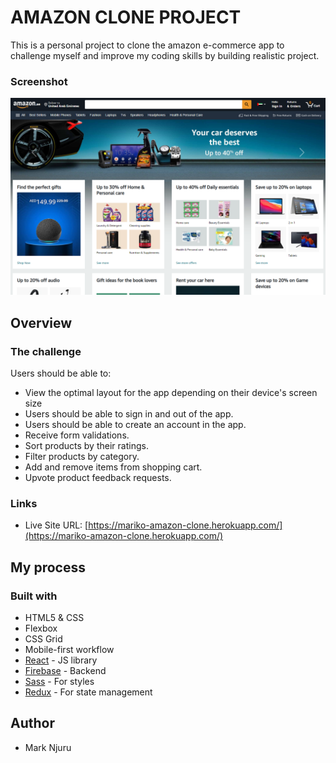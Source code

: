 # AMAZON CLONE PROJECT

This is a personal project to clone the amazon e-commerce app to challenge myself and improve my coding skills by building realistic project.

### Screenshot

![](/public/screenshots/laptop.png)

## Overview

### The challenge

Users should be able to:

- View the optimal layout for the app depending on their device's screen size
- Users should be able to sign in and out of the app.
- Users should be able to create an account in the app.
- Receive form validations.
- Sort products by their ratings.
- Filter products by category.
- Add and remove items from shopping cart.
- Upvote product feedback requests.

### Links

- Live Site URL: [https://mariko-amazon-clone.herokuapp.com/](https://mariko-amazon-clone.herokuapp.com/)

## My process

### Built with

- HTML5 & CSS
- Flexbox
- CSS Grid
- Mobile-first workflow
- [React](https://reactjs.org/) - JS library
- [Firebase](https://firebase.google.com/) - Backend
- [Sass](https://sass-lang.com/) - For styles
- [Redux](https://sass-lang.com/) - For state management

## Author

- Mark Njuru
